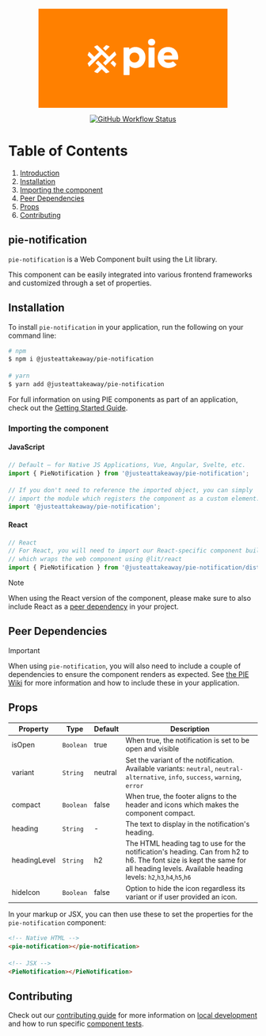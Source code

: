 <p align="center">
  <img align="center" src="../../../readme_image.png" height="200" alt="">
</p>

<p align="center">
  <a href="https://www.npmjs.com/@justeattakeaway/pie-notification">
    <img alt="GitHub Workflow Status" src="https://img.shields.io/npm/v/@justeattakeaway/pie-notification.svg">
  </a>
</p>

# Table of Contents

1. [Introduction](#pie-notification)
2. [Installation](#installation)
3. [Importing the component](#importing-the-component)
4. [Peer Dependencies](#peer-dependencies)
5. [Props](#props)
6. [Contributing](#contributing)

## pie-notification

`pie-notification` is a Web Component built using the Lit library.

This component can be easily integrated into various frontend frameworks and customized through a set of properties.


## Installation

To install `pie-notification` in your application, run the following on your command line:

```bash
# npm
$ npm i @justeattakeaway/pie-notification

# yarn
$ yarn add @justeattakeaway/pie-notification
```

For full information on using PIE components as part of an application, check out the [Getting Started Guide](https://github.com/justeattakeaway/pie/wiki/Getting-started-with-PIE-Web-Components).


### Importing the component

#### JavaScript
```js
// Default – for Native JS Applications, Vue, Angular, Svelte, etc.
import { PieNotification } from '@justeattakeaway/pie-notification';

// If you don't need to reference the imported object, you can simply
// import the module which registers the component as a custom element.
import '@justeattakeaway/pie-notification';
```

#### React
```js
// React
// For React, you will need to import our React-specific component build
// which wraps the web component using ​@lit/react
import { PieNotification } from '@justeattakeaway/pie-notification/dist/react';
```

> [!NOTE]
> When using the React version of the component, please make sure to also
> include React as a [peer dependency](#peer-dependencies) in your project.


## Peer Dependencies

> [!IMPORTANT]
> When using `pie-notification`, you will also need to include a couple of dependencies to ensure the component renders as expected. See [the PIE Wiki](https://github.com/justeattakeaway/pie/wiki/Getting-started-with-PIE-Web-Components#expected-dependencies) for more information and how to include these in your application.

## Props

| Property | Type | Default | Description |
|---|---|---|---|
| isOpen | `Boolean` | true | When true, the notification is set to be open and visible |
| variant | `String`| neutral | Set the variant of the notification. Available variants: `neutral`, `neutral-alternative`, `info`, `success`, `warning`, `error` |
| compact | `Boolean` | false | When true, the footer aligns to the header and icons which makes the component compact. |
| heading | `String` | - | The text to display in the notification\'s heading. |
| headingLevel | `String` | h2 | The HTML heading tag to use for the notification\'s heading. Can from h2 to h6. The font size is kept the same for all heading levels. Available heading levels: `h2`,`h3`,`h4`,`h5`,`h6` |
| hideIcon | `Boolean` | false | Option to hide the icon regardless its variant or if user provided an icon. |

In your markup or JSX, you can then use these to set the properties for the `pie-notification` component:

```html
<!-- Native HTML -->
<pie-notification></pie-notification>

<!-- JSX -->
<PieNotification></PieNotification>
```

## Contributing

Check out our [contributing guide](https://github.com/justeattakeaway/pie/wiki/Contributing-Guide) for more information on [local development](https://github.com/justeattakeaway/pie/wiki/Contributing-Guide#local-development) and how to run specific [component tests](https://github.com/justeattakeaway/pie/wiki/Contributing-Guide#testing).